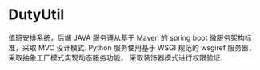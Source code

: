 # DutyUtil
值班安排系统，后端 JAVA 服务遵从基于 Maven 的 spring boot 微服务架构标准，采取 MVC 设计模式.  Python 服务使用基于 WSGI 规范的 wsgiref 服务器，采取抽象工厂模式实现动态服务功能， 采取装饰器模式进行权限验证.
